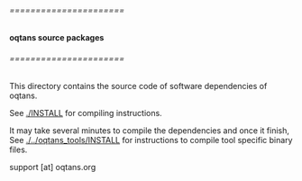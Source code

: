 ###### ======================
#### oqtans source packages 
###### ======================

This directory contains the source code of software dependencies of oqtans.

See [./INSTALL](https://github.com/ratschlab/oqtans_src/blob/master/INSTALL) for compiling instructions.

It may take several minutes to compile the dependencies and once 
it finish, See [./../oqtans\_tools/INSTALL](https://github.com/ratschlab/oqtans_tools/blob/master/INSTALL) for instructions to compile 
tool specific binary files. 

support [at] oqtans.org 
